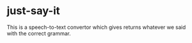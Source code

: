# just-say-it
This is a speech-to-text convertor which gives returns whatever we said with the correct grammar.
